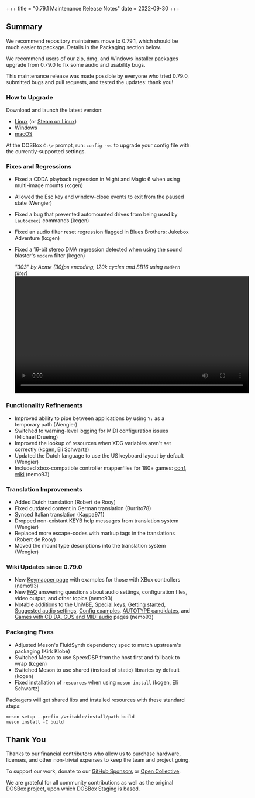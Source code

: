 +++
title = "0.79.1 Maintenance Release Notes"
date = 2022-09-30
+++

## Summary

We recommend repository maintainers move to 0.79.1, which should be much easier to package. Details in the Packaging section below.

We recommend users of our zip, dmg, and Windows installer packages upgrade from 0.79.0 to fix some audio and usability bugs.

This maintenance release was made possible by everyone who tried 0.79.0, submitted bugs and pull requests, and tested the updates: thank you!

### How to Upgrade

Download and launch the latest version:

- [Linux](/downloads/linux/) (or [Steam on Linux](/downloads/linux#steam))
- [Windows](/downloads/windows/)
- [macOS](/downloads/macos/)

At the DOSBox `C:\>` prompt, run: `config -wc` to upgrade your config file with the currently-supported settings.

### Fixes and Regressions

- Fixed a CDDA playback regression in Might and Magic 6 when using multi-image mounts (kcgen)
- Allowed the Esc key and window-close events to exit from the paused state (Wengier)
- Fixed a bug that prevented automounted drives from being used by `[autoexec]` commands (kcgen)
- Fixed an audio filter reset regression flagged in Blues Brothers: Jukebox Adventure (kcgen)
- Fixed a 16-bit stereo DMA regression detected when using the sound blaster's `modern` filter (kcgen)

    _"303" by Acme (30fps encoding, 120k cycles and SB16 using `modern` filter)_
    <video controls width=640><source src="/79-1-sb16-modern.mp4" type="video/mp4">Your browser does not support the <code>video</code> element.</video>

### Functionality Refinements

- Improved ability to pipe between applications by using `Y:` as a temporary path (Wengier)
- Switched to warning-level logging for MIDI configuration issues (Michael Drueing)
- Improved the lookup of resources when XDG variables aren't set correctly (kcgen, Eli Schwartz)
- Updated the Dutch language to use the US keyboard layout by default (Wengier)
- Included xbox-compatible controller mapperfiles for 180+ games: [conf](https://github.com/dosbox-staging/dosbox-staging/pull/1977), [wiki](https://github.com/dosbox-staging/dosbox-staging/wiki/Keymapper) (nemo93)

### Translation Improvements

- Added Dutch translation (Robert de Rooy)
- Fixed outdated content in German translation (Burrito78)
- Synced Italian translation (Kappa971)
- Dropped non-existant KEYB help messages from translation system (Wengier)
- Replaced more escape-codes with markup tags in the translations (Robert de Rooy)
- Moved the mount type descriptions into the translation system (Wengier)

### Wiki Updates since 0.79.0

- New [Keymapper page](https://github.com/dosbox-staging/dosbox-staging/wiki/Keymapper) with examples for those with XBox controllers (nemo93)
- New [FAQ](https://github.com/dosbox-staging/dosbox-staging/wiki/Frequently-Asked-Questions) answering questions about audio settings, configuration files, video output, and other topics (nemo93)
- Notable additions to the [UniVBE](https://github.com/dosbox-staging/dosbox-staging/wiki/UniVBE),
 [Special keys](https://github.com/dosbox-staging/dosbox-staging/wiki/Special-Keys),
 [Getting started](https://github.com/dosbox-staging/dosbox-staging/wiki/Get-Started),
 [Suggested audio settings](https://github.com/dosbox-staging/dosbox-staging/wiki/Audio-configuration-recommendations),
 [Config examples](https://github.com/dosbox-staging/dosbox-staging/wiki/Config-file-examples),
 [AUTOTYPE candidates](https://github.com/dosbox-staging/dosbox-staging/wiki/AUTOTYPE-Candidates),
 and [Games with CD DA, GUS and MIDI audio](https://github.com/dosbox-staging/dosbox-staging/wiki/Games-with-CD-DA,-GUS-and-MIDI-audio) pages (nemo93)

### Packaging Fixes

- Adjusted Meson's FluidSynth dependency spec to match upstream's packaging (Kirk Klobe)
- Switched Meson to use SpeexDSP from the host first and fallback to wrap (kcgen)
- Switched Meson to use shared (instead of static) libraries by default (kcgen)
- Fixed installation of `resources` when using `meson install` (kcgen, Eli Schwartz)

Packagers will get shared libs and installed resources with these standard steps:

```shell
meson setup --prefix /writable/install/path build
meson install -C build
```

## Thank You


Thanks to our financial contributors who allow us to purchase 
hardware, licenses, and other non-trivial expenses to keep the team 
and project going.

To support our work, donate to our [GitHub Sponsors](https://github.com/sponsors/dosbox-staging) or
[Open Collective](https://opencollective.com/dosbox-staging).

We are grateful for all community contributions as well as the 
original DOSBox project, upon which DOSBox Staging is based.
